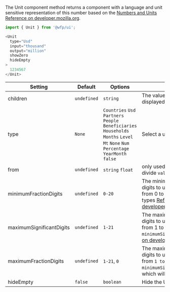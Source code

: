 The Unit component method returns a component with a language and unit sensitive representation of this number based on the [Numbers and Units Reference on developer.mozilla.org](http://cdn.wfp.org/guides/editorial/content/numbers-and-units).

```js
import { Unit } from '@wfp/ui';
```

```js
<Unit
  type="Usd"
  input="thousand"
  output="million"
  showZero
  hideEmpty
>
  1234567
</Unit>
```

| Setting                  | Default     | Options                                                                                                                                | Role                                                                                                                                                                                                                                                                   |
| ------------------------ | ----------- | -------------------------------------------------------------------------------------------------------------------------------------- | ---------------------------------------------------------------------------------------------------------------------------------------------------------------------------------------------------------------------------------------------------------------------- |
| children                 | `undefined` | `string`                                                                                                                               | The value which should be displayed                                                                                                                                                                                                                                    |
| type                     | `None`      | `Countries` `Usd` `Partners` `People` `Beneficiaries` `Households` `Months` `Level` `Mt` `None` `Num` `Percentage` `YearMonth` `false` | Select a unit type                                                                                                                                                                                                                                                     |
| from                     | `undefined` | `string` `float`                                                                                                                       | only used for type `Percentage` will divide `value`/`from`                                                                                                                                                                                                             |
| minimumFractionDigits    | `undefined` | `0-20`                                                                                                                                 | The minimum number of fraction digits to use. Possible values are from 0 to 20.Only used on numeric types [Reference on developer.mozilla.org](https://developer.mozilla.org/en/docs/Web/JavaScript/Reference/Global_Objects/Number/toLocaleString)                    |
| maximumSignificantDigits | `undefined` | `1-21`                                                                                                                                 | The maximum number of significant digits to use. Possible values are from 1 to 21; the default is `minimumSignificantDigits`.[Reference on developer.mozilla.org](https://developer.mozilla.org/en/docs/Web/JavaScript/Reference/Global_Objects/Number/toLocaleString) |
| maximumFractionDigits    | `undefined` | `1-21`, `0`                                                                                                                            | The maximum number of significant digits to use. Possible values are from `1 to 21`; the default is `minimumSignificantDigits` and `0` which will show an integer.                                                                                                     |
| hideEmpty                | `false`     | `boolean`                                                                                                                              | Hide the Unit if it's value is zero.                                                                                                                                                                                                                                   |
